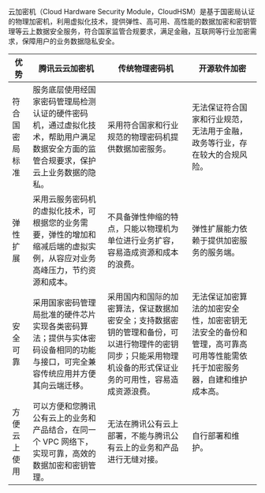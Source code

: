 云加密机（Cloud Hardware Security Module，CloudHSM）是基于国密局认证的物理加密机，利用虚拟化技术，提供弹性、高可用、高性能的数据加密和密钥管理等云上数据安全服务，符合国家监管合规要求，满足金融，互联网等行业加密需求，保障用户的业务数据隐私安全。

| 优势 | 腾讯云云加密机 | 传统物理密码机|开源软件加密|
|---------|---------|---------|---------|
| 符合国密局标准 | 服务底层使用经国家密码管理局检测认证的硬件密码机，通过虚拟化技术，帮助用户满足数据安全方面的监管合规要求，保护云上业务数据的隐私。 | 采用符合国家和行业规范的物理密码机提供数据加密服务。 |无法保证符合国家和行业规范，无法用于金融，政务等行业，存在较大的合规风险。 |
| 弹性扩展 | 采用云服务密码机的虚拟化技术，可根据您的业务需要，弹性的增加和缩减后端的虚拟实例，从容应对业务高峰压力，节约资源和成本。 | 不具备弹性伸缩的特点，只能以物理机为单位进行业务扩容，容易造成资源和成本的浪费。 |弹性扩展能力依赖于提供加密服务的服务端。 |
| 安全可靠 | 采用国家密码管理局批准的硬件芯片实现各类密码算法；提供与实体密码设备相同的功能与接口，可完全兼容传统应用并方便其向云端迁移。 | 采用国内和国际的加密算法，保证数据加密安全；支持数据密钥的管理和备份，可以进行物理件的密钥同步；只能采用物理机设备的形式保证业务的可用性，容易造成资源浪费。 |无法保证加密算法的加密安全性，加密密钥无法安全的备份和管理，高可靠高可用等性能需依托于加密服务器，自建和维护成本高。 |
| 方便云上使用 | 可以方便和您腾讯公有云上的业务和产品结合，在同一个 VPC 网络下，实现可靠，高效的数据加密和密钥管理。 | 无法在腾讯公有云上部署，不能与腾讯公有云上的业务和产品进行无缝对接。 |自行部署和维护。 |

